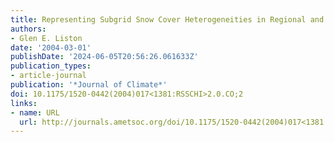```yaml
---
title: Representing Subgrid Snow Cover Heterogeneities in Regional and Global Models
authors:
- Glen E. Liston
date: '2004-03-01'
publishDate: '2024-06-05T20:56:26.061633Z'
publication_types:
- article-journal
publication: '*Journal of Climate*'
doi: 10.1175/1520-0442(2004)017<1381:RSSCHI>2.0.CO;2
links:
- name: URL
  url: http://journals.ametsoc.org/doi/10.1175/1520-0442(2004)017<1381:RSSCHI>2.0.CO;2
---
```

